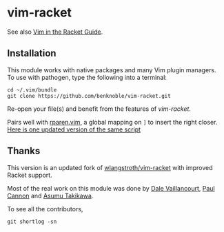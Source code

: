 # vim-racket

See also [Vim in the Racket Guide](https://docs.racket-lang.org/guide/Vim.html).

Installation
------------

This module works with native packages and many Vim plugin managers. To use with
pathogen, type the following into a terminal:

    cd ~/.vim/bundle
    git clone https://github.com/benknoble/vim-racket.git

Re-open your file(s) and benefit from the features of _vim-racket_.

Pairs well with
[rparen.vim](https://gist.github.com/plane/8c872ed174ba4f026b95ea8eb934cead), a
global mapping on `]` to insert the right closer. [Here is one updated version
of the same
script](https://github.com/benknoble/Dotfiles/blob/master/links/vim/autoload/rparen.vim)

## Thanks

This version is an updated fork of
[wlangstroth/vim-racket](https://github.com/wlangstroth/vim-racket) with
improved Racket support.

Most of the real work on this module was done by [Dale
Vaillancourt](https://github.com/dalev), [Paul
Cannon](https://github.com/thepaul) and [Asumu
Takikawa](https://github.com/takikawa).

To see all the contributors,

    git shortlog -sn

